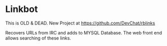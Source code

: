 Linkbot
=======

This is OLD & DEAD.
New Project at https://github.com/DevChat/rblinks


Recovers URLs from IRC and adds to MYSQL Database. The web front end allows searching of these links.




